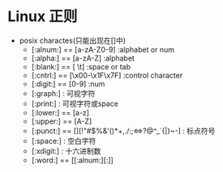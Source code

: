 # Linux 正则

- posix charactes(只能出现在[]中)
  - [:alnum:] == [a-zA-Z0-9] :alphabet or num
  - [:alpha:] == [a-zA-Z] :alphabet
  - [:blank:] == [ \t] :space or tab
  - [:cntrl:] == [\x00-\x1F\x7F] :control character
  - [:digit:] == [0-9] :num
  - [:graph:]  : 可视字符
  - [:print:] : 可视字符或space
  - [:lower:] == [a-z]
  - [:upper:] == [A-Z]
  - [:punct:] == [][!"#$%&'()*+,./:;<=>?@\^_`{|}~-] : 标点符号
  - [:space:] : 空白字符
  - [:xdigit:] : 十六进制数
  - [:word:] == [[:alnum:][:]]
